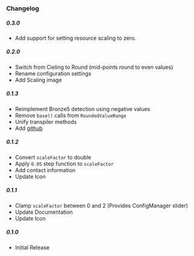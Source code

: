 ### Changelog

##### 0.3.0
- Add support for setting resource scaling to zero.

##### 0.2.0
- Switch from Cieling to Round (mid-points round to even values)
- Rename configuration settings
- Add Scaling image

##### 0.1.3
- Reimplement Bronze5 detection using negative values
- Remove `base()` calls from `RoundedValueRange`
- Unify transpiler methods
- Add [github](https://github.com/kruftt/ResourceCostScaling)  

##### 0.1.2
- Convert `scaleFactor` to double
- Apply `0.05` step function to `scaleFactor`
- Add contact information
- Update Icon

##### 0.1.1
- Clamp `scaleFactor` between 0 and 2 (Provides ConfigManager slider)
- Update Documentation
- Update Icon

##### 0.1.0
- Initial Release
